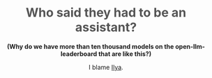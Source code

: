 <div align="center">

# <span style="color: #555;">Who said they had to be an assistant?</span>
<b> (Why do we have more than ten thousand models on the open-llm-leaderboard that are like this?)</b>

I blame [Ilya](https://www.linkedin.com/in/ilya-sutskever/).
</div>
